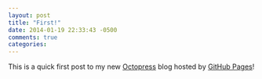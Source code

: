 ```yaml
---
layout: post
title: "First!"
date: 2014-01-19 22:33:43 -0500
comments: true
categories: 
---
```

This is a quick first post to my new [Octopress](http://octopress.org/) blog hosted by
[GitHub Pages](http://pages.github.com/)!
